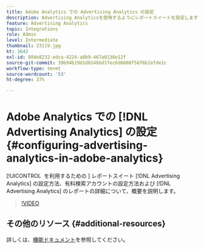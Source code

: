 ```yaml
---
title: Adobe Analytics での Advertising Analytics の設定
description: Advertising Analyticsを使用するようにレポートスイートを設定します。
feature: Advertising Analytics
topic: Integrations
role: Admin
level: Intermediate
thumbnail: 23119.jpg
kt: 1642
exl-id: 884e8232-edca-4224-a0b9-467a0136e12f
source-git-commit: 39b94b19d1d0246bd1fec6d6608f56f6b2efde1c
workflow-type: tm+mt
source-wordcount: '53'
ht-degree: 37%

---
```


# Adobe Analytics での [!DNL Advertising Analytics] の設定 {#configuring-advertising-analytics-in-adobe-analytics}

[!UICONTROL &#x200B; を利用するための &#x200B;] レポートスイート [!DNL Advertising Analytics] の設定方法、有料検索アカウントの設定方法および [!DNL Advertising Analytics] のレポートの詳細について、概要を説明します。

>[!VIDEO](https://video.tv.adobe.com/v/23119/?quality=12&learn=on)

## その他のリソース {#additional-resources}

詳しくは、[機能ドキュメント](https://experienceleague.adobe.com/docs/analytics/integration/advertising-analytics/overview.html?lang=ja)を参照してください。
